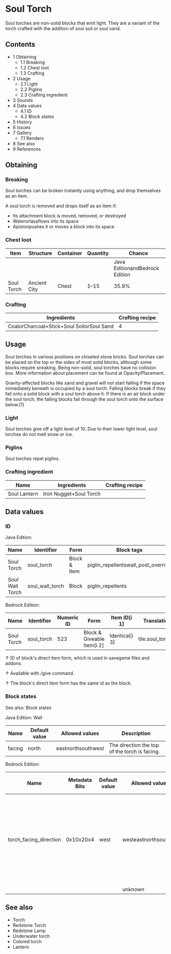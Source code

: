# Soul Torch
Soul torches are non-solid blocks that emit light. They are a variant of the torch crafted with the addition of soul soil or soul sand.

## Contents
- 1 Obtaining
	- 1.1 Breaking
	- 1.2 Chest loot
	- 1.3 Crafting
- 2 Usage
	- 2.1 Light
	- 2.2 Piglins
	- 2.3 Crafting ingredient
- 3 Sounds
- 4 Data values
	- 4.1 ID
	- 4.2 Block states
- 5 History
- 6 Issues
- 7 Gallery
	- 7.1 Renders
- 8 See also
- 9 References

## Obtaining
### Breaking
Soul torches can be broken instantly using anything, and drop themselves as an item.

A soul torch is removed and drops itself as an item if:

- Its attachment block is moved, removed, or destroyed
- Waterorlavaflows into its space
- Apistonpushes it or moves a block into its space

### Chest loot
| Item       | Structure    | Container | Quantity | Chance                         |
|------------|--------------|-----------|----------|--------------------------------|
|            |              |           |          | Java EditionandBedrock Edition |
| Soul Torch | Ancient City | Chest     | 1–15     | 35.9%                          |

### Crafting
| Ingredients                               | Crafting recipe |
|-------------------------------------------|-----------------|
| CoalorCharcoal+Stick+Soul SoilorSoul Sand | 4               |

## Usage
Soul torches in various positions on chiseled stone bricks.
Soul torches can be placed on the top or the sides of most solid blocks, although some blocks require sneaking. Being non-solid, soul torches have no collision box. More information about placement can be found at Opacity/Placement.

Gravity-affected blocks like sand and gravel will not start falling if the space immediately beneath is occupied by a soul torch. Falling blocks break if they fall onto a solid block with a soul torch above it. If there is an air block under the soul torch, the falling blocks fall through the soul torch onto the surface below.[1]

### Light
Soul torches give off a light level of 10. Due to their lower light level, soul torches do not melt snow or ice.

### Piglins
Soul torches repel piglins.

### Crafting ingredient
| Name         | Ingredients            | Crafting recipe |
|--------------|------------------------|-----------------|
| Soul Lantern | Iron Nugget+Soul Torch |                 |

## Data values
### ID
Java Edition:

| Name            | Identifier      | Form         | Block tags                          | Item tags         | Translation key                 |
|-----------------|-----------------|--------------|-------------------------------------|-------------------|---------------------------------|
| Soul Torch      | soul_torch      | Block & Item | piglin_repellentswall_post_override | piglin_repellents | block.minecraft.soul_torch      |
| Soul Wall Torch | soul_wall_torch | Block        | piglin_repellents                   | —                 | block.minecraft.soul_wall_torch |

Bedrock Edition:

| Name       | Identifier | Numeric ID | Form                       | Item ID[i 1]   | Translation key      |
|------------|------------|------------|----------------------------|----------------|----------------------|
| Soul Torch | soul_torch | 523        | Block & Giveable Item[i 2] | Identical[i 3] | tile.soul_torch.name |


↑ ID of block's direct item form, which is used in savegame files and addons.

↑ Available with /give command.

↑ The block's direct item form has the same id as the block.


### Block states
See also: Block states

Java Edition:
Wall

| Name   | Default value | Allowed values     | Description                                   |
|--------|---------------|--------------------|-----------------------------------------------|
| facing | north         | eastnorthsouthwest | The direction the top of the torch is facing. |

Bedrock Edition:

| Name                   | Metadata Bits | Default value | Allowed values        | Values forMetadata Bits | Description                                                                                                                                  |
|------------------------|---------------|---------------|-----------------------|-------------------------|----------------------------------------------------------------------------------------------------------------------------------------------|
| torch_facing_direction | 0x10x20x4     | west          | westeastnorthsouthtop | 12345                   | The face of the block that the torch is attached to. If the torch is a wall torch, the top of the torch faces opposite to this direction.[2] |
|                        |               |               | unknown               | 0                       | Unused                                                                                                                                       |



## See also
- Torch
- Redstone Torch
- Redstone Lamp
- Underwater torch
- Colored torch
- Lantern


